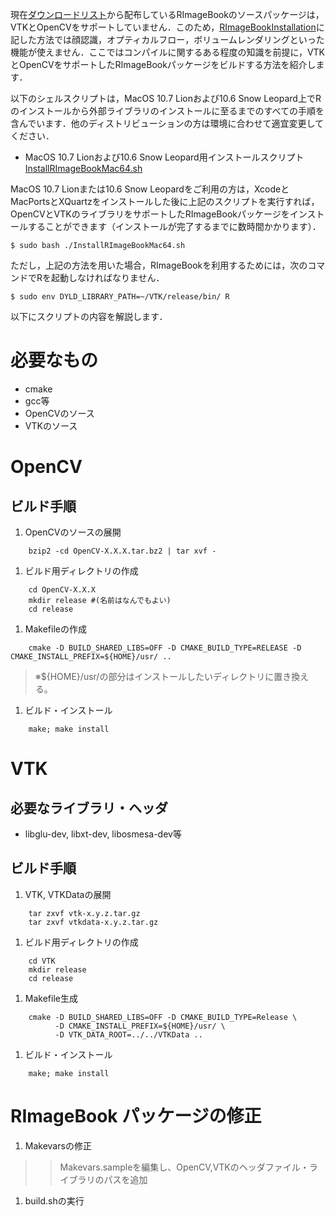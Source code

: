 現在[ダウンロードリスト](https://code.google.com/p/rimagebook/downloads/list)から配布しているRImageBookのソースパッケージは，VTKとOpenCVをサポートしていません．このため，[RImageBookInstallation](RImageBookInstallation.md)に記した方法では顔認識，オプティカルフロー，ボリュームレンダリングといった機能が使えません．ここではコンパイルに関するある程度の知識を前提に，VTKとOpenCVをサポートしたRImageBookパッケージをビルドする方法を紹介します．

以下のシェルスクリプトは，MacOS 10.7 Lionおよび10.6 Snow Leopard上でRのインストールから外部ライブラリのインストールに至るまでのすべての手順を含んでいます．他のディストリビューションの方は環境に合わせて適宜変更してください．

  * MacOS 10.7 Lionおよび10.6 Snow Leopard用インストールスクリプト[InstallRImageBookMac64.sh](https://code.google.com/p/rimagebook/source/browse/InstallRImageBookMac64.sh)

MacOS 10.7 Lionまたは10.6 Snow Leopardをご利用の方は，XcodeとMacPortsとXQuartzをインストールした後に上記のスクリプトを実行すれば，OpenCVとVTKのライブラリをサポートしたRImageBookパッケージをインストールすることができます（インストールが完了するまでに数時間かかります）．
```
$ sudo bash ./InstallRImageBookMac64.sh
```

ただし，上記の方法を用いた場合，RImageBookを利用するためには，次のコマンドでRを起動しなければなりません．
```
$ sudo env DYLD_LIBRARY_PATH=~/VTK/release/bin/ R
```

以下にスクリプトの内容を解説します．

# 必要なもの #
  * cmake
  * gcc等
  * OpenCVのソース
  * VTKのソース

# OpenCV #
## ビルド手順 ##
  1. OpenCVのソースの展開
```
    bzip2 -cd OpenCV-X.X.X.tar.bz2 | tar xvf -
```
  1. ビルド用ディレクトリの作成
```
    cd OpenCV-X.X.X
    mkdir release #(名前はなんでもよい)
    cd release
```
  1. Makefileの作成
```
    cmake -D BUILD_SHARED_LIBS=OFF -D CMAKE_BUILD_TYPE=RELEASE -D CMAKE_INSTALL_PREFIX=${HOME}/usr/ ..
```
> ※${HOME}/usr/の部分はインストールしたいディレクトリに置き換える。
  1. ビルド・インストール
```
    make; make install
```

# VTK #
## 必要なライブラリ・ヘッダ ##
  * libglu-dev, libxt-dev, libosmesa-dev等

## ビルド手順 ##
  1. VTK, VTKDataの展開
```
    tar zxvf vtk-x.y.z.tar.gz
    tar zxvf vtkdata-x.y.z.tar.gz
```
  1. ビルド用ディレクトリの作成
```
    cd VTK
    mkdir release
    cd release
```
  1. Makefile生成
```
    cmake -D BUILD_SHARED_LIBS=OFF -D CMAKE_BUILD_TYPE=Release \
          -D CMAKE_INSTALL_PREFIX=${HOME}/usr/ \
          -D VTK_DATA_ROOT=../../VTKData ..
```
  1. ビルド・インストール
```
    make; make install
```

# RImageBook パッケージの修正 #
  1. Makevarsの修正
> > Makevars.sampleを編集し、OpenCV,VTKのヘッダファイル・ライブラリのパスを追加
  1. build.shの実行